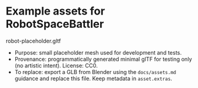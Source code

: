 Example assets for RobotSpaceBattler
===================================

robot-placeholder.gltf

- Purpose: small placeholder mesh used for development and tests.
- Provenance: programmatically generated minimal glTF for testing only (no artistic intent). License: CC0.
- To replace: export a GLB from Blender using the `docs/assets.md` guidance and replace this file. Keep metadata in `asset.extras`.
